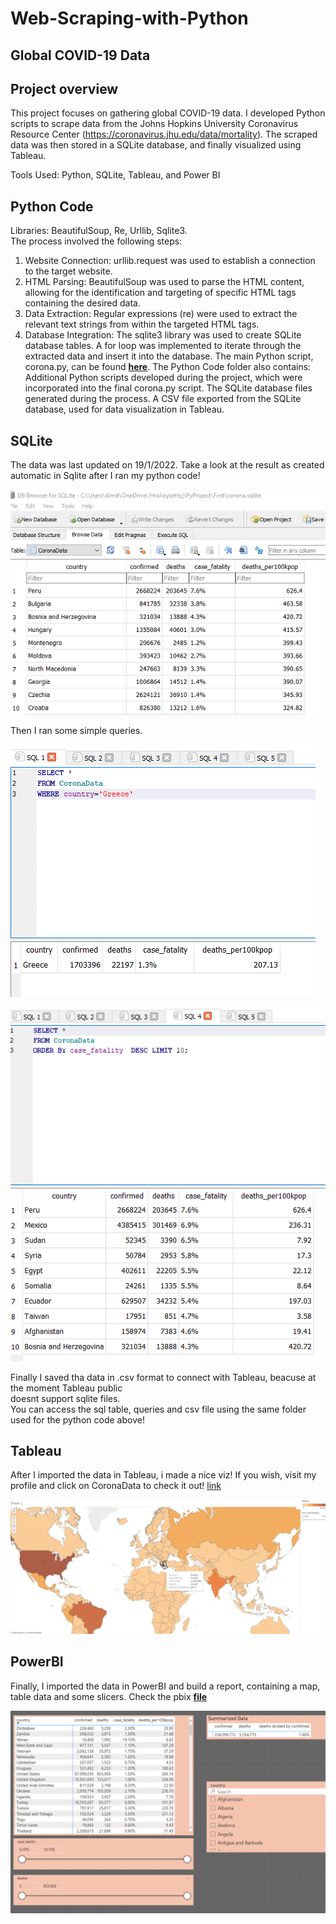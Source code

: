 # Web-Scraping-with-Python
## Global COVID-19 Data

## Project overview
This project focuses on gathering global COVID-19 data. I developed Python scripts to scrape data from the Johns Hopkins University Coronavirus Resource Center (https://coronavirus.jhu.edu/data/mortality). The scraped data was then stored in a SQLite database, and finally visualized using Tableau.

Tools Used: Python, SQLite, Tableau, and Power BI

## Python Code
Libraries: BeautifulSoup, Re, Urllib, Sqlite3.  
The process involved the following steps:  
1. Website Connection: urllib.request was used to establish a connection to the target website.
2. HTML Parsing: BeautifulSoup was used to parse the HTML content, allowing for the identification and targeting of specific HTML tags containing the desired data.
3. Data Extraction: Regular expressions (re) were used to extract the relevant text strings from within the targeted HTML tags.
4. Database Integration: The sqlite3 library was used to create SQLite database tables. A for loop was implemented to iterate through the extracted data and insert it into the database.
The main Python script, corona.py, can be found **[here](https://github.com/DimKaisaris/Web-Scraping-with-Python/tree/main/Python%20Code)**.
The Python Code folder also contains:
Additional Python scripts developed during the project, which were incorporated into the final corona.py script.
The SQLite database files generated during the process.
A CSV file exported from the SQLite database, used for data visualization in Tableau.

## SQLite
The data was last updated on 19/1/2022. Take a look at the result as created automatic in Sqlite after I ran my python code!

![shot35](images/Screenshot_35.png)

Then I ran some simple queries.

![shot1](images/Screenshot_1.png)

![shot2](images/Screenshot_2.png)

Finally I saved tha data in .csv format to connect with Tableau, beacuse at the moment Tableau public  
doesnt support sqlite files.  
You can access the sql table, queries and csv file using the same folder used for the python code above!

## Tableau
After I imported the data in Tableau, i made a nice viz! 
If you wish, visit my profile and click on CoronaData to check it out! [link](https://public.tableau.com/app/profile/dimitris.kaisaris4695)

![shot3](images/Screenshot_3.png)


## PowerBI
Finally, I imported the data in PowerBI and build a report, containing a map,  
table data and some slicers. Check the pbix **[file](https://github.com/DimKaisaris/Web-Scraping-with-Python/blob/main/images/PBImap.pbix)**

![shot36](images/Screenshot_36.png)
  



